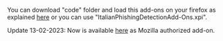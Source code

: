 You can download "code" folder and load this add-ons on your firefox as explained <a href="https://developer.mozilla.org/en-US/docs/Mozilla/Add-ons/WebExtensions/Your_first_WebExtension#installing">here</a> or you can use "ItalianPhishingDetectionAdd-Ons.xpi".

Update 13-02-2023: Now is available <a href="https://addons.mozilla.org/it/firefox/addon/italian-phishing-detection/?utm_source=addons.mozilla.org&utm_medium=referral&utm_content=search">here</a> as Mozilla authorized add-on.

